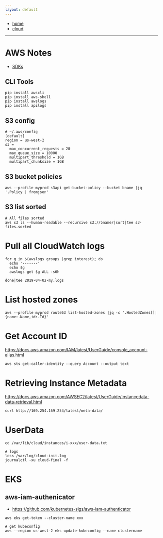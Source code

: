 ```yaml
---
layout: default
---
```

- [home](/index.md)
- [cloud](/cloud.md)
---
# AWS Notes
- [SDKs](https://aws.amazon.com/getting-started/tools-sdks/)

## CLI Tools
```
pip install awscli
pip install aws-shell
pip install awslogs
pip install apilogs
```

## S3 config
```
# ~/.aws/config
[default]
region = us-west-2
s3 =
  max_concurrent_requests = 20
  max_queue_size = 10000
  multipart_threshold = 1GB
  multipart_chunksize = 1GB
```

## S3 bucket policies
```
aws --profile myprod s3api get-bucket-policy --bucket bname |jq '.Policy | fromjson'
```

## S3 list sorted
```
# All files sorted
aws s3 ls --human-readable --recursive s3://bname/|sort|tee s3-files.sorted
```

# Pull all CloudWatch logs
```
for g in $(awslogs groups |grep interest); do 
  echo '-------'
  echo $g
  awslogs get $g ALL -s6h

done|tee 2019-04-02-my.logs

```
# List hosted zones
```
aws --profile myprod route53 list-hosted-zones |jq -c '.HostedZones[]|{name:.Name,id:.Id}'
```

# Get Account ID
https://docs.aws.amazon.com/IAM/latest/UserGuide/console_account-alias.html
```
aws sts get-caller-identity --query Account --output text
```

# Retrieving Instance Metadata
https://docs.aws.amazon.com/AWSEC2/latest/UserGuide/instancedata-data-retrieval.html
```
curl http://169.254.169.254/latest/meta-data/
```

# UserData
```
cd /var/lib/cloud/instances/i-xxx/user-data.txt

# logs
less /var/log/cloud-init.log
journalctl -xu cloud-final -f
```

# EKS
## aws-iam-authenicator
- https://github.com/kubernetes-sigs/aws-iam-authenticator
```
aws eks get-token --cluster-name xxx

# get kubeconfig
aws --region us-west-2 eks update-kubeconfig --name clustername

```

